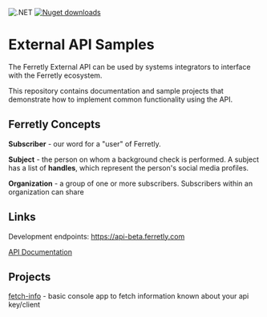 ![.NET](https://github.com/ferretly/External-API-Samples/workflows/.NET/badge.svg)
[![Nuget downloads](https://img.shields.io/nuget/v/ferretlyapiclient.svg)](https://www.nuget.org/packages/ferretlyapiclient/)

# External API Samples

The Ferretly External API can be used by systems integrators to interface with the Ferretly ecosystem.

This repository contains documentation and sample projects that demonstrate how to implement common functionality using the API.

## Ferretly Concepts

**Subscriber** - our word for a "user" of Ferretly. 

**Subject** - the person on whom a background check is performed. A subject has a list of **handles**, which represent the person's social media profiles.

**Organization** - a group of one or more subscribers. Subscribers within an organization can share 

## Links

Development endpoints: https://api-beta.ferretly.com

[API Documentation](https://documenter.getpostman.com/view/13665914/TVmTca9e)

## Projects
[fetch-info](/fetch_info) - basic console app to fetch information known about your api key/client
